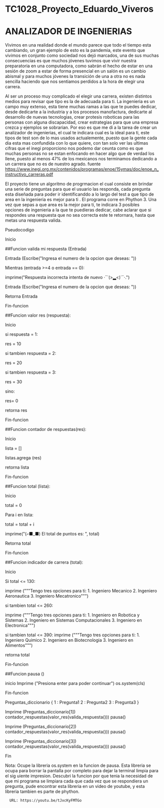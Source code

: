 # TC1028_Proyecto_Eduardo_Viveros
# ANALIZADOR DE INGENIERIAS 

Vivimos en una realidad donde el mundo parece que todo el tiempo esta cambiando, un gran ejemplo de esto es la pandemia, este evento que vivimos en conjunto como  sociedad nos dejó marcados, una de sus muchas consecuencias es que muchos jóvenes tuvimos que vivir nuestra preparatoria en una computadora, como sabrán el hecho de estar en una sesión de zoom a estar de forma presencial en un salón es un cambio abismal y para muchos jóvenes la transición de una a otra no es nada sencilla haciendo que nos sentiamos perdidos a la hora de elegir una carrera.  

Al ser un proceso muy complicado el elegir una carrera, existen distintos medios para revisar que tipo es la de adecuada para ti. La ingenieria es un campo muy extenso, esta tiene muchas ramas a las que te puedes dedicar, desde dedicarte a la industria y a los procesos manofactura, dedicarte al desarrollo de nuevas tecnologias, crear protesis roboticas para las personas con alguna discapacidad, crear estrategias para que una empresa crezca y ejemplos se sobrarian. Por eso es que me di a la tarea de crear un analizador de ingenierias, el cual te indicara cual es la ideal para ti, este tipos de test son de lo mas usados actualemente, puesto que la gente cada dia esta mas confundida con lo que quiere, con tan solo ver las ultimas cifras que el inegi proporciono nos podemo dar ceunta como es que muchas personas no se estan enfocando en hacer algo que de verdad los llene, puesto al menos 47% de los mexicanos nos terminamos dedicando a un carrera que no es de nuestro agrado.
fuente https://www.inegi.org.mx/contenidos/programas/enoe/15ymas/doc/enoe_n_instructivo_carreras.pdf

El proyecto tiene un algoritmo de progrmacion el cual consiste en brindar una serie de preguntas para que el usuario las responda, cada pregunta esta diseñada para poder ir identificanddo a lo largo del test a que tipo de area en la ingenieria es mejor para ti . 
El programa corre en Phython 3. Una vez que sepas a que area es la mejor para ti, te indicara 3 posibles opciones de ingenieria a la que te puedieras dedicar, cabe aclarar que si respondes una respuesta que no sea correcta este te retornara, hasta que metas una respuesta valida.


Pseudocodigo

Inicio

##Funcion valida mi respuesta (Entrada)
  
  Entrada (Escribe("Ingresa el numero de la opcion que deseas: "))
    
  Mientras (entrada >=4  o  entrada == 0):
    
   imprime("Respuesta incorrecta intenta de nuevo ·¯`(>▂<)´¯·.")
      
  Entrada (Escribe("Ingresa el numero de la opcion que deseas: "))
    
  Retorna Entrada
  
  Fin-funcion

##Funcion valor res (respuesta):
  
  Inicio

  si respuesta = 1:
       
   res = 10
  
  si tambien respuesta = 2:
       
   res = 20
  
  si tambien respuesta = 3:
       
   res = 30
  
  sino: 
      
   res= 0
    
  retorna res
  
  Fin-funcion 


##Funcion contador de respuestas(res):

  Inicio 
  
  lista = []
  
  listas.agrega (res)       
  
  retorna lista

  Fin-funcion

##Funcion total (lista):

   Inicio 
   
   total = 0
   
   Para i en lista:
      
   total = total + i
  
  imprime("(⌐■_■) El total de puntos es: ", total)
   
   Retorna total
   
   Fin-funcion


##Funcion indicador de carrera (total):
    
  Inicio

  Si total <= 130:
       
  imprime ("""Tengo tres opciones para ti:
                     1. Ingeniero Mecanico
                     2. Ingeniero Aeronautica
                     3. Ingeniero Mecatronico""")
    
   si tambien total <= 260:
         
  imprime ("""Tengo tres opciones para ti:
                       1. Ingeniero en Robotica y Sistemas
                       2. Ingeniero en Sistemas Computacionales 
                       3. Ingeniero en Electronica""")
    
  si tambien total <= 390:
   imprime ("""Tengo tres opciones para ti:
                       1. Ingeniero Quimico
                       2. Ingeniero en Biotecnologia
                       3. Ingeniero en Alimentos""")
                     
  retorna total
  
  Fin-funcion

##Funcion pausa ()
  
  inicio
  Imprime ("Presiona enter para poder continuar") 
  os.system(cls)

  Fin-funcion


Preguntas_diccionario {
                          1 : Pregunta1
                          2 : Pregunta2
                          3 : Pregunta3
}

<!-- ------------------------- ##Cuerpo del codigo ------------------------- -->

Imprime (Preguntas_diccionario[1])
contador_respuestas(valor_res(valida_respuesta()))
pausa()

Imprime (Preguntas_diccionario[2])
contador_respuestas(valor_res(valida_respuesta()))
pausa()

Imprime (Preguntas_diccionario[3])
contador_respuestas(valor_res(valida_respuesta()))
pausa()

Fin


Nota: Ocupe la libreria os.system en la funcion de pausa.
      Esta libreria se ocupa para borrar la pantalla por
      completo para dejar la terminal limpia para el sig
      uiente impresion. Descubri la funcion por que tenia
      la necesidad de que mi programa se limpiara cada 
      que cada vez que se respondiera un pregunta, pude 
      encontrar esta libreria en un video de youtube, y 
      esta libreria tambien es parte de phython.

      URL: https://youtu.be/tJxcKyFMTGo
